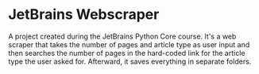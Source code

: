 # JetBrains Webscraper
A project created during the JetBrains Python Core course. It's a web scraper that takes the number of pages and article type as user input and then searches the number of pages in the hard-coded link for the article type the user asked for. Afterward, it saves everything in separate folders.